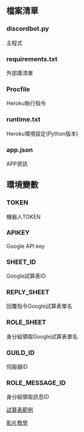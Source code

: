 ## 檔案清單

### discordbot.py
主程式

### requirements.txt
外部庫清單

### Procfile
Heroku執行指令

### runtime.txt
Heroku環境設定(Python版本)

### app.json
APP資訊

## 環境變數
### TOKEN
機器人TOKEN

### APIKEY
Google API key

### SHEET_ID
Google試算表ID

### REPLY_SHEET
回覆指令Google試算表單名

### ROLE_SHEET
身分組領取Google試算表單名

### GUILD_ID
伺服器ID

### ROLE_MESSAGE_ID
身分組領取訊息ID

[試算表範例](https://docs.google.com/spreadsheets/d/1qszK1eWRtVvph0cqUFS0n_LGvQLrkiZiauSO9-TKcUU/edit#gid=1525750857)

[影片教學](https://www.youtube.com/watch?v=mVlIKmtEr7g)
